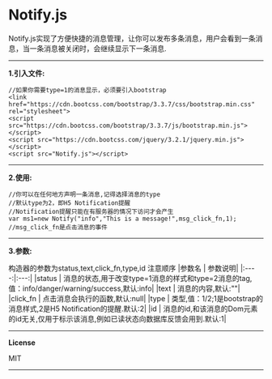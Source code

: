 # Notify.js

Notify.js实现了方便快捷的消息管理，让你可以发布多条消息，用户会看到一条消息，当一条消息被关闭时，会继续显示下一条消息.


----------


**1.引入文件:**

```
//如果你需要type=1的消息显示，必须要引入bootstrap
<link href="https://cdn.bootcss.com/bootstrap/3.3.7/css/bootstrap.min.css" rel="stylesheet">
<script src="https://cdn.bootcss.com/bootstrap/3.3.7/js/bootstrap.min.js"></script>
<script src="https://cdn.bootcss.com/jquery/3.2.1/jquery.min.js"></script>
<script src="Notify.js"></script>
```


----------


**2.使用:**

```
//你可以在任何地方声明一条消息,记得选择消息的type
//默认type为2，即H5 Notification提醒
//Notification提醒只能在有服务器的情况下访问才会产生
var ms1=new Notify("info","This is a message!",msg_click_fn,1);
//msg_click_fn是点击消息的事件
```


----------


**3.参数:**

构造器的参数为status,text,click_fn,type,id  注意顺序
|参数名 | 参数说明|
|:----:|:---:|
|status	| 消息的状态,用于改变type=1消息的样式和type=2消息的tag,值：info/danger/warning/success,默认:info|
|text |	消息的内容,默认:""|
|click_fn |	点击消息会执行的函数,默认:null|
|type |	类型,值：1/2;1是bootstrap的消息样式,2是H5 Notification的提醒.默认:2|
|id	| 消息的id,和该消息的Dom元素的id无关,仅用于标示该消息,例如已读状态向数据库反馈会用到.默认:1|


----------


**License**

MIT


----------
